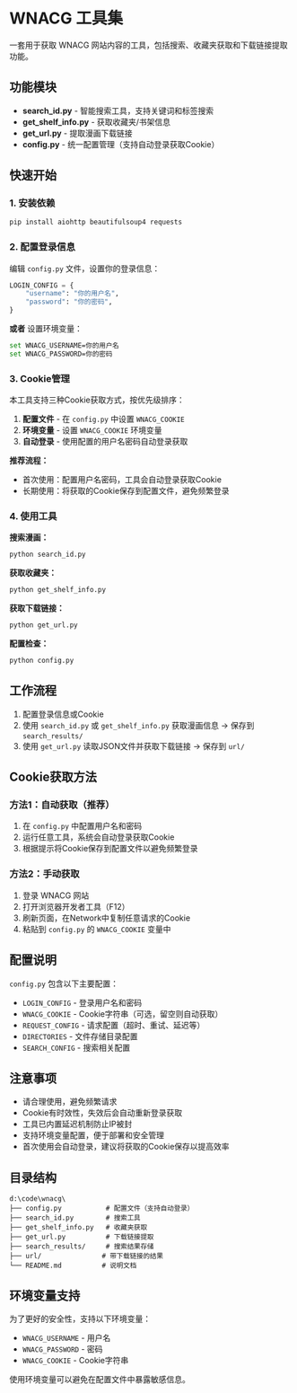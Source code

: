 # WNACG 工具集

一套用于获取 WNACG 网站内容的工具，包括搜索、收藏夹获取和下载链接提取功能。

## 功能模块

- **search_id.py** - 智能搜索工具，支持关键词和标签搜索
- **get_shelf_info.py** - 获取收藏夹/书架信息
- **get_url.py** - 提取漫画下载链接
- **config.py** - 统一配置管理（支持自动登录获取Cookie）

## 快速开始

### 1. 安装依赖

```bash
pip install aiohttp beautifulsoup4 requests
```

### 2. 配置登录信息

编辑 `config.py` 文件，设置你的登录信息：

```python
LOGIN_CONFIG = {
    "username": "你的用户名",  
    "password": "你的密码",
}
```

**或者** 设置环境变量：

```bash
set WNACG_USERNAME=你的用户名
set WNACG_PASSWORD=你的密码
```

### 3. Cookie管理

本工具支持三种Cookie获取方式，按优先级排序：

1. **配置文件** - 在 `config.py` 中设置 `WNACG_COOKIE`
2. **环境变量** - 设置 `WNACG_COOKIE` 环境变量  
3. **自动登录** - 使用配置的用户名密码自动登录获取

**推荐流程：**
- 首次使用：配置用户名密码，工具会自动登录获取Cookie
- 长期使用：将获取的Cookie保存到配置文件，避免频繁登录

### 4. 使用工具

**搜索漫画：**

```bash
python search_id.py
```

**获取收藏夹：**

```bash
python get_shelf_info.py
```

**获取下载链接：**

```bash
python get_url.py
```

**配置检查：**

```bash
python config.py
```

## 工作流程

1. 配置登录信息或Cookie
2. 使用 `search_id.py` 或 `get_shelf_info.py` 获取漫画信息 → 保存到 `search_results/`
3. 使用 `get_url.py` 读取JSON文件并获取下载链接 → 保存到 `url/`

## Cookie获取方法

### 方法1：自动获取（推荐）
1. 在 `config.py` 中配置用户名和密码
2. 运行任意工具，系统会自动登录获取Cookie
3. 根据提示将Cookie保存到配置文件以避免频繁登录

### 方法2：手动获取
1. 登录 WNACG 网站
2. 打开浏览器开发者工具（F12）
3. 刷新页面，在Network中复制任意请求的Cookie
4. 粘贴到 `config.py` 的 `WNACG_COOKIE` 变量中


## 配置说明

`config.py` 包含以下主要配置：

- `LOGIN_CONFIG` - 登录用户名和密码
- `WNACG_COOKIE` - Cookie字符串（可选，留空则自动获取）
- `REQUEST_CONFIG` - 请求配置（超时、重试、延迟等）
- `DIRECTORIES` - 文件存储目录配置
- `SEARCH_CONFIG` - 搜索相关配置

## 注意事项

- 请合理使用，避免频繁请求
- Cookie有时效性，失效后会自动重新登录获取
- 工具已内置延迟机制防止IP被封
- 支持环境变量配置，便于部署和安全管理
- 首次使用会自动登录，建议将获取的Cookie保存以提高效率

## 目录结构

```
d:\code\wnacg\
├── config.py           # 配置文件（支持自动登录）
├── search_id.py        # 搜索工具
├── get_shelf_info.py   # 收藏夹获取
├── get_url.py          # 下载链接提取
├── search_results/     # 搜索结果存储
├── url/               # 带下载链接的结果
└── README.md          # 说明文档
```

## 环境变量支持

为了更好的安全性，支持以下环境变量：

- `WNACG_USERNAME` - 用户名
- `WNACG_PASSWORD` - 密码  
- `WNACG_COOKIE` - Cookie字符串

使用环境变量可以避免在配置文件中暴露敏感信息。